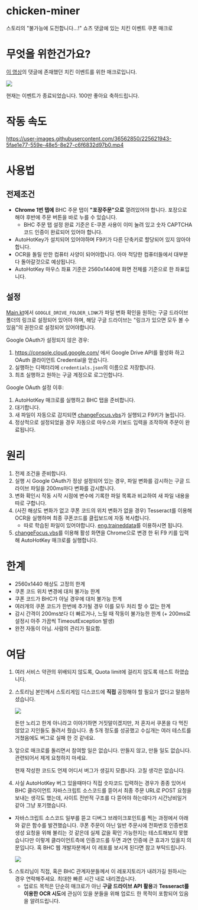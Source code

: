 # chicken-miner
스토리의 "불가능에 도전합니다...!" 쇼츠 댓글에 있는 치킨 이벤트 쿠폰 매크로

# 무엇을 위한건가요?

[이 영상](https://www.youtube.com/watch?v=YeibvbSAKBs)의 댓글에 존재했던 치킨 이벤트를 위한 매크로입니다.

![](https://user-images.githubusercontent.com/36562850/225617088-13c87cf6-824d-470e-b103-3a868afbbfab.png)

현재는 이벤트가 종료되었습니다. 100만 좋아요 축하드립니다.

# 작동 속도

https://user-images.githubusercontent.com/36562850/225621943-5fae1e77-559e-48e5-8e27-c6f6832d97b0.mp4

# 사용법

## 전제조건
- **Chrome 1번 탭에** BHC 주문 탭이 **"포장주문"으로** 열려있어야 합니다. 포장으로 해야 후반에 주문 버튼을 바로 누를 수 있습니다.
  - BHC 주문 탭 설정 완료 기준은 E-쿠폰 사용이 이미 눌려 있고 숫자 CAPTCHA 코드 인증이 완료되어 있어야 합니다.
- AutoHotKey가 설치되어 있어야하며 F9키가 다른 단축키로 할당되어 있지 않아야 합니다.
- OCR을 돌릴 만한 컴퓨터 사양이 되어야합니다. 아마 적당한 컴퓨터들에서 대부분 다 돌아갈것으로 예상됩니다.
- AutoHotKey 마우스 좌표 기준은 2560x1440에 화면 전체를 기준으로 한 좌표입니다.

## 설정

[Main.kt](./src/main/kotlin/io/github/lambdynma/chickenminer/Main.kt)에서 `GOOGLE_DRIVE_FOLDER_LINK`가 파일 변화 확인을 원하는 구글 드라이브 폴더의 링크로 설정되어 있어야 하며, 해당 구글 드라이브는 "링크가 있으면 모두 볼 수 있음"의 권한으로 설정되어 있어야합니다.

Google OAuth가 설정되지 않은 경우:
1. https://console.cloud.google.com/ 에서 Google Drive API를 활성화 하고 OAuth 클라이언트 Credential을 얻습니다.
2. 실행하는 디렉터리에 `credentials.json`의 이름으로 저장합니다.
3. 최초 실행하고 원하는 구글 계정으로 로그인합니다.

Google OAuth 설정 이후:
1. AutoHotKey 매크로를 실행하고 BHC 탭을 준비합니다.
2. 대기합니다.
3. 새 파일이 자동으로 감지되면 [changeFocus.vbs](./changeFocus.vbs)가 실행되고 F9키가 눌립니다.
4. 정상적으로 설정되었을 경우 자동으로 마우스와 키보드 입력을 조작하여 주문이 완료됩니다.

# 원리

1. 전제 조건을 준비합니다.
2. 실행 시 Google OAuth가 정상 설정되어 있는 경우, 파일 변화를 감시하는 구글 드라이브 파일을 200ms마다 변화를 감시합니다.
3. 변화 확인시 작동 시작 시점에 변수에 기록한 파일 목록과 비교하여 새 파일 내용을 따로 구합니다.
4. (사진 해상도 변화가 없고 쿠폰 코드의 위치 변화가 없을 경우) Tesseract를 이용해 OCR을 실행하며 최종 쿠폰코드를 클립보드에 자동 복사합니다.
   - 따로 학습된 파일이 있어야합니다. [eng.traineddata](./eng.traineddata)를 이용하시면 됩니다.
5. [changeFocus.vbs](./changeFocus.vbs)를 이용해 활성 화면을 Chrome으로 변경 한 뒤 F9 키를 입력해 AutoHotKey 매크로를 실행합니다.

# 한계

- 2560x1440 해상도 고정의 한계
- 쿠폰 코드 위치 변경에 대처 불가능 한계
- 쿠폰 코드가 BHC가 아닐 경우에 대처 불가능 한계
- 여러개의 쿠폰 코드가 한번에 추가될 경우 이를 모두 처리 할 수 없는 한계
- 감시 간격이 200ms보다 더 빠르거나, 느릴 때 작동이 불가능한 한계 (+ 200ms로 설정시 아주 가끔씩 TimeoutException 발생)
- 완전 자동이 아님. 사람의 관리가 필요함.

# 여담

1. 여러 서비스 약관의 위배되지 않도록, Quota limit에 걸리지 않도록 테스트 하였습니다.

2. 스토리님 본인께서 스토리게임 디스코드에 **직접** 공정해야 할 필요가 없다고 말씀하셨습니다.

    ![](https://user-images.githubusercontent.com/36562850/225615837-2e4ac737-2439-4344-93c8-f71b19f9d760.png)

    돈만 노리고 한게 아니라고 이야기하면 거짓말이겠지만, 저 혼자서 쿠폰을 다 먹진 않았고 지인들도 돌려서 줬습니다. 총 5개 정도를 성공했고 수십개는 여러 테스트를 거쳤음에도 버그로 실패 한 것 같네요.

3. 앞으로 매크로를 돌리면서 참여할 일은 없습니다. 만들지 않고, 만들 일도 없습니다. 관련되어서 제게 요청하지 마세요.

    현재 작성한 코드도 언제 어디서 버그가 생길지 모릅니다. 고칠 생각은 없습니다.

4. 사실 AutoHotKey 버그 있을때마다 직접 숫자코드 입력하는 경우가 종종 있어서 BHC 클라이언트 자바스크립트 소스코드를 뜯어서 최종 주문 URL로 POST 요청을 보내는 생각도 했는데, 사이트 전반적 구조를 다 뜯어야 하는데다가 시간낭비일거 같아 그냥 포기했습니다.
  - 자바스크립트 소스코드 일부를 뜯고 디버그 브레이크포인트를 찍는 과정에서 아래와 같은 함수를 발견했습니다. 쿠폰 주문이 아닌 일반 주문시에 전화번호 인증번호 생성 요청을 위해 불리는 것 같은데 실제 값을 확인 가능한지는 테스트해보지 못했습니다만 이렇게 클라이언트측에 인증코드를 두면 과연 인증에 큰 효과가 있을지 의문입니다. 혹 BHC 웹 개발자분께서 이 레포를 보시게 된다면 참고 부탁드립니다.

    ![](https://user-images.githubusercontent.com/36562850/225640345-c219d3fd-9d31-41a7-a86c-758733347220.png)

5. 스토리님이 직접, 혹은 BHC 관계자분들께서 이 레포지토리가 내려가길 원하시는 경우 연락해주세요. 최대한 빠른 시간 내로 내리겠습니다.
    - 업로드 목적은 단순히 매크로가 아닌 **구글 드라이브 API 활용**과 **Tesseract를 이용한 OCR 시도**에 관심이 있을 분들을 위해 업로드 한 목적이 포함되어 있음을 알려드립니다.